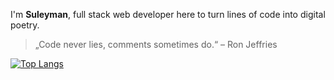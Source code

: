 I'm **Suleyman**, full stack web developer here to turn lines of code into digital poetry.

> „Code never lies, comments sometimes do.“ – Ron Jeffries


[![Top Langs](https://github-readme-stats.vercel.app/api/top-langs/?username=solmanter&layout=compact&line_height=22)](https://github.com/solmanter)
